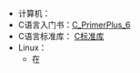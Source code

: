 - 计算机：
- C语言入门书：[C_PrimerPlus_6](file:///E:/logseq/logseq/pdf/C_PrimerPlus_6.pdf)
- C语言标准库： [C标准库](https://www.runoob.com/cprogramming/c-standard-library.html)
- Linux：
	- 在